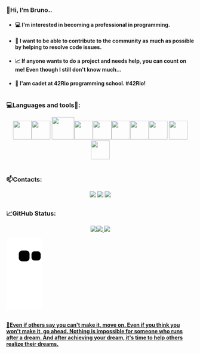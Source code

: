 ## 
### :wave:Hi, I’m Bruno..
- #### :computer: I'm interested in becoming a professional in programming.
- #### :space_invader: I want to be able to contribute to the community as much as possible by helping to resolve code issues.
- #### :chart_with_upwards_trend: If anyone wants to do a project and needs help, you can count on me! Even though I still don't know much...
- #### :book: I'am cadet at 42Rio programming school. **#42Rio!**
# 
### :computer:Languages and tools:wrench::
<div align="center">
<img src="https://cdn.jsdelivr.net/gh/devicons/devicon/icons/c/c-original.svg" width="50" height="50" /><img src="https://cdn.jsdelivr.net/gh/devicons/devicon/icons/csharp/csharp-original.svg" width="50" height="50" /> <img src="https://cdn.jsdelivr.net/gh/devicons/devicon/icons/css3/css3-original-wordmark.svg" width="60" height="60" /><img src="https://cdn.jsdelivr.net/gh/devicons/devicon/icons/dotnetcore/dotnetcore-original.svg" width="50" height="50" /><img src="https://cdn.jsdelivr.net/gh/devicons/devicon/icons/git/git-original.svg" width="50" height="50" /><img src="https://cdn.jsdelivr.net/gh/devicons/devicon/icons/html5/html5-original.svg" width="50" height="50" /><img src="https://cdn.jsdelivr.net/gh/devicons/devicon/icons/javascript/javascript-original.svg" width="50" height="50" /><img src="https://cdn.jsdelivr.net/gh/devicons/devicon/icons/react/react-original.svg" width="50" height="50" /> <img src="https://cdn.jsdelivr.net/gh/devicons/devicon/icons/bash/bash-original.svg" width="50" height="50" /> <img src="https://cdn.jsdelivr.net/gh/devicons/devicon/icons/vim/vim-original.svg" width="50" height="50" />
</div>

# 
### :mailbox:Contacts:
<div align="center">
<a href="https://instagram.com/bruno_braga.js" target="_blank"><img height="35em"src="https://img.shields.io/badge/-Instagram-%23E4405F?style=for-the-badge&logo=instagram&logoColor=white" target="_blank"></a>
<a href = "mailto:bruno.braga.design@gmai.com"><img height="35em"src="https://img.shields.io/badge/Gmail-D14836?style=for-the-badge&logo=gmail&logoColor=white" target="_blank"></a>
<a href="https://www.linkedin.com/in/bruno-braga-082713221" target="_blank"><img height="35em"src="https://img.shields.io/badge/-LinkedIn-%230077B5?style=for-the-badge&logo=linkedin&logoColor=white" target="_blank"></a>   
</div>

## 

### :chart_with_upwards_trend:GitHub Status:
<div align="center">
<a href="https://github.com/BrunoBGDev">
<img height="150em" src="https://github-readme-streak-stats.herokuapp.com/?user=BrunoBGDev&theme=dracula" /><img height="150em" src="https://github-readme-stats.vercel.app/api?username=BrunoBGDev&show_icons=true&theme=dracula&include_all_commits=true&count_private=true"/> <img height="180em" src="https://github-readme-stats.vercel.app/api/top-langs/?username=BrunoBGDev&langs_count=7&theme=dracula"/>
</div>

![Snake animation](https://github.com/BrunoBGDev/BrunoBGDev/blob/output/github-contribution-grid-snake.svg)

## 
#### :scroll:Even if others say you can't make it, move on. Even if you think you won't make it, go ahead. Nothing is impossible for someone who runs after a dream. And after achieving your dream, it's time to help others realize their dreams.
## 
<!---
BrunoBGDev/BrunoBGDev is a ✨ special ✨ repository because its `README.md` (this file) appears on your GitHub profile.
You can click the Preview link to take a look at your changes.
--->
